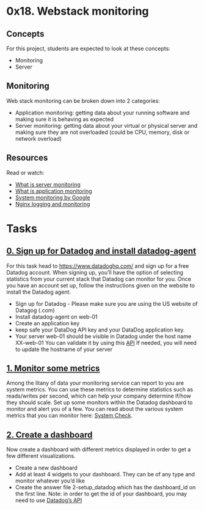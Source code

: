 # 0x18. Webstack monitoring

## Concepts
For this project, students are expected to look at these concepts:

* Monitoring
* Server

## Monitoring
Web stack monitoring can be broken down into 2 categories:

* Application monitoring: getting data about your running software and making sure it is behaving as expected
* Server monitoring: getting data about your virtual or physical server and making sure they are not overloaded (could be CPU, memory, disk or network overload)

## Resources
Read or watch:

* [What is server monitoring](https://www.sumologic.com/glossary/server-monitoring/)
* [What is application monitoring](https://en.wikipedia.org/wiki/Application_performance_management)
* [System monitoring by Google](https://sre.google/sre-book/monitoring-distributed-systems/)
* [Nginx logging and monitoring](https://docs.nginx.com/nginx/admin-guide/monitoring/logging/)

# Tasks

## [0. Sign up for Datadog and install datadog-agent](./)
For this task head to https://www.datadoghq.com/ and sign up for a free Datadog account. When signing up, you’ll have the option of selecting statistics from your current stack that Datadog can monitor for you. Once you have an account set up, follow the instructions given on the website to install the Datadog agent.
* Sign up for Datadog - Please make sure you are using the US website of Datagog (.com)
* Install datadog-agent on web-01
* Create an application key
* keep safe your DataDog API key and your DataDog application key.
* Your server web-01 should be visible in Datadog under the host name XX-web-01
        You can validate it by using this [API](https://docs.datadoghq.com/api/latest/hosts/)
        If needed, you will need to update the hostname of your server

## [1. Monitor some metrics](./)
Among the litany of data your monitoring service can report to you are system metrics. You can use these metrics to determine statistics such as reads/writes per second, which can help your company determine if/how they should scale. Set up some monitors within the Datadog dashboard to monitor and alert you of a few. You can read about the various system metrics that you can monitor here: [System Check](https://docs.datadoghq.com/integrations/system/).

## [2. Create a dashboard](./2-setup_datadog)
Now create a dashboard with different metrics displayed in order to get a few different visualizations.

* Create a new dashboard
* Add at least 4 widgets to your dashboard. They can be of any type and monitor whatever you’d like
* Create the answer file 2-setup_datadog which has the dashboard_id on the first line. Note: in order to get the id of your dashboard, you may need to use [Datadog’s API](https://docs.datadoghq.com/api/?lang=python#get-all-dashboards)
